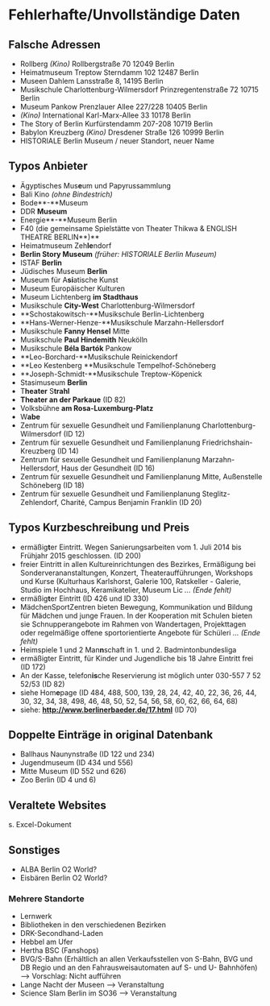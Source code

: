 ﻿# Fehlerhafte/Unvollständige Daten

## Falsche Adressen

- Rollberg _(Kino)_
Rollbergstraße 70
12049 Berlin
- Heimatmuseum Treptow
Sterndamm 102
12487 Berlin
- Museen Dahlem
Lansstraße 8, 14195 Berlin
- Musikschule Charlottenburg-Wilmersdorf
Prinzregentenstraße 72
10715 Berlin
- Museum Pankow
Prenzlauer Allee 227/228
10405 Berlin
- _(Kino)_ International
Karl-Marx-Allee 33
10178 Berlin
- The Story of Berlin
Kurfürstendamm 207-208
10719 Berlin
- Babylon Kreuzberg _(Kino)_
Dresdener Straße 126
10999 Berlin
- HISTORIALE Berlin Museum / neuer Standort, neuer Name


## Typos Anbieter
- Ägyptisches Mus**e**um und Papyrussammlung
- Bali Kino _(ohne Bindestrich)_
- Bode**-**Museum
- DDR **Museum**
- Energie**-**Museum Berlin
- F40 (die gemeinsame Spielstätte von Theater Thikwa & ENGLISH THEATRE BERLIN**)**
- Heimatmuseum Zeh**le**ndorf
- **Berlin Story Museum** _(früher: HISTORIALE Berlin Museum)_
- ISTAF **Berlin**
- Jüdisches Museum **Berlin**
- Museum für A**si**atische Kunst
- Museum Europäischer Kulturen
- Museum Lichtenberg **im Stadthaus**
- Musikschule **City-West** Charlottenburg-Wilmersdorf
- **Schostakowitsch-**Musikschule Berlin-Lichtenberg
- **Hans-Werner-Henze-**Musikschule Marzahn-Hellersdorf
- Musikschule **Fanny Hensel** Mitte
- Musikschule **Paul Hindemith** Neukölln
- Musikschule **Béla Bartók** Pankow
- **Leo-Borchard-**Musikschule Reinickendorf
- **Leo Kestenberg **Musikschule Tempelhof-Schöneberg
- **Joseph-Schmidt-**Musikschule Treptow-Köpenick
- Stasimuseum **Berlin**
- T**heater** S**trahl**
- **Theater an der Parkaue** (ID 82)
- Volksbühne **am Rosa-Luxemburg-Platz**
- W**abe**
- Zentrum für sexuelle Gesundheit und Familienplanung Charlottenburg-Wilmersdorf (ID 12)
- Zentrum für sexuelle Gesundheit und Familienplanung Friedrichshain-Kreuzberg (ID 14)
- Zentrum für sexuelle Gesundheit und Familienplanung Marzahn-Hellersdorf, Haus der Gesundheit (ID 16)
- Zentrum für sexuelle Gesundheit und Familienplanung Mitte, Außenstelle Schöneberg (ID 18)
- Zentrum für sexuelle Gesundheit und Familienplanung Steglitz-Zehlendorf, Charité, Campus Benjamin Franklin (ID 20)

## Typos Kurzbeschreibung und Preis
- ermäßig**t**er Eintritt. Wegen Sanierungsarbeiten vom 1. Juli 2014 bis Frühjahr 2015 geschlossen. (ID 200)
- freier Eintritt in allen Kultureinrichtungen des Bezirkes, Ermäßigung bei Sonderverananstaltungen, Konzert, Theateraufführungen, Workshops und Kurse (Kulturhaus Karlshorst, Galerie 100, Ratskeller - Galerie, Studio im Hochhaus, Keramikatelier, Museum Lic _... (Ende fehlt)_
- ermäßig**t**er Eintritt (ID 426 und ID 330)
- MädchenSportZentren bieten Bewegung, Kommunikation und Bildung für Mädchen und junge Frauen. In der Kooperation mit Schulen bieten sie Schnupperangebote im Rahmen von Wandertagen, Projekttagen oder regelmäßige offene sportorientierte Angebote für Schüleri _... (Ende fehlt)_
- Heimspiele 1 und 2 Man**n**schaft in 1. und 2. Badmintonbundesliga
- ermäßigter Eintritt, für Kinder und Jugendliche bis 18 Jahre Eintritt frei (ID 172)
- An der Kasse, telefon**is**che Reservierung ist möglich unter 030-557 7 52 52/53 (ID 82)
- siehe Hom**e**page (ID 484, 488, 500, 139, 28, 24, 42, 40, 22, 36, 26, 44, 30, 32, 34, 38, 498, 46, 48, 50, 52, 54, 56, 58, 60, 62, 66, 64, 68)
- siehe: **http://www.berlinerbaeder.de/17.html** (ID 70)

## Doppelte Einträge in original Datenbank
- Ballhaus Naunynstraße (ID 122 und 234)
- Jugendmuseum (ID 434 und 556)
- Mitte Museum (ID 552 und 626)
- Zoo Berlin (ID 4 und 6)

## Veraltete Websites
s. Excel-Dokument

## Sonstiges

- ALBA Berlin O2 World?
- Eisbären Berlin O2 World?

### Mehrere Standorte
-	Lernwerk
-	Bibliotheken in den verschiedenen Bezirken
-	DRK-Secondhand-Laden
-	Hebbel am Ufer
-	Hertha BSC (Fanshops)
-	BVG/S-Bahn (Erhältlich an allen Verkaufsstellen von S-Bahn, BVG und DB Regio und an den Fahrausweisautomaten auf S- und U- Bahnhöfen) --> Vorschlag: Nicht aufführen
-	Lange Nacht der Museen --> Veranstaltung
-	Science Slam Berlin im SO36 --> Veranstaltung
